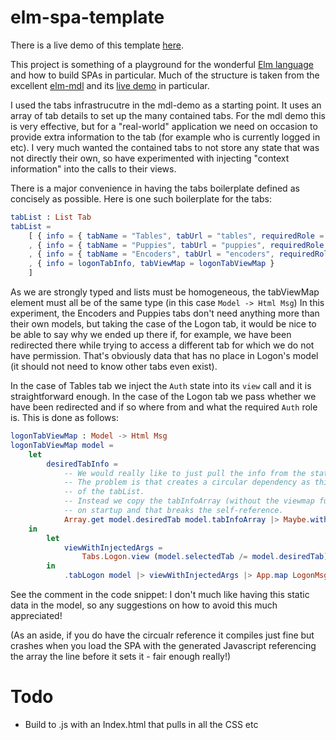 # elm-spa-template

There is a live demo of this template [here](http://id3as.github.io/elm-spa.html).

This project is something of a playground for the wonderful [Elm language](elm-lang.org) and how to build SPAs in particular.  Much of the structure is taken from the excellent [elm-mdl](https://github.com/debois/elm-mdl) and its [live demo](https://debois.github.io/elm-mdl/) in particular.  

I used the tabs infrastrucutre in the mdl-demo as a starting point.  It uses an array of tab details to set up the many contained tabs.  For the mdl demo this is very effective, but for a "real-world" application we need on occasion to provide extra information to the tab (for example who is currently logged in etc).  I very much wanted the contained tabs to not store any state that was not directly their own, so have experimented with injecting "context information" into the calls to their views.

There is a major convenience in having the tabs boilerplate defined as concisely as possible. Here is one such boilerplate for the tabs:

```elm
tabList : List Tab
tabList =
    [ { info = { tabName = "Tables", tabUrl = "tables", requiredRole = Auth.User }, tabViewMap = tableTabViewMap }
    , { info = { tabName = "Puppies", tabUrl = "puppies", requiredRole = Auth.Admin }, tabViewMap = .tabPuppies >> Tabs.Puppies.view >> App.map PuppiesMsg }
    , { info = { tabName = "Encoders", tabUrl = "encoders", requiredRole = Auth.User }, tabViewMap = .tabEncoders >> Tabs.Encoders.view >> App.map EncodersMsg }
    , { info = logonTabInfo, tabViewMap = logonTabViewMap }
    ]
```

As we are strongly typed and lists must be homogeneous, the tabViewMap element must all be of the same type (in this case ```Model -> Html Msg```)  In this experiment, the Encoders and Puppies tabs don't need anything more than their own models, but taking the case of the Logon tab, it would be nice to be able to say why we ended up there if, for example, we have been redirected there while trying to access a different tab for which we do not have permission.  That's obviously data that has no place in Logon's model (it should not need to know other tabs even exist).

In the case of Tables tab we inject the ```Auth``` state into its ```view``` call and it is straightforward enough.  In the case of the Logon tab we pass whether we have been redirected and if so where from and what the required ```Auth``` role is.  This is done as follows:
```elm
logonTabViewMap : Model -> Html Msg
logonTabViewMap model =
    let
        desiredTabInfo =
            -- We would really like to just pull the info from the static tabInfoArray
            -- The problem is that creates a circular dependency as this LogonTabViewMap is part
            -- of the tabList.
            -- Instead we copy the tabInfoArray (without the viewmap functions) into the model
            -- on startup and that breaks the self-reference.
            Array.get model.desiredTab model.tabInfoArray |> Maybe.withDefault logonTabInfo
    in
        let
            viewWithInjectedArgs =
                Tabs.Logon.view (model.selectedTab /= model.desiredTab) desiredTabInfo.tabName desiredTabInfo.requiredRole
        in
            .tabLogon model |> viewWithInjectedArgs |> App.map LogonMsg
```

See the comment in the code snippet: I don't much like having this static data in the model, so any suggestions on how to avoid this much appreciated!

(As an aside, if you do have the circualr reference it compiles just fine but crashes when you load the SPA with the generated Javascript referencing the array the line before it sets it - fair enough really!)

# Todo

* Build to .js with an Index.html that pulls in all the CSS etc

